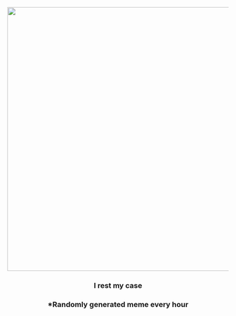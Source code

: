 <p align="center">
        <img src="https://i.redd.it/xud6cie7hsw91.jpg" width="600" height="600">
        </p>
        <h3 align="center">I rest my case</h3>
        <h3 align="center">*Randomly generated meme every hour</h3>
    